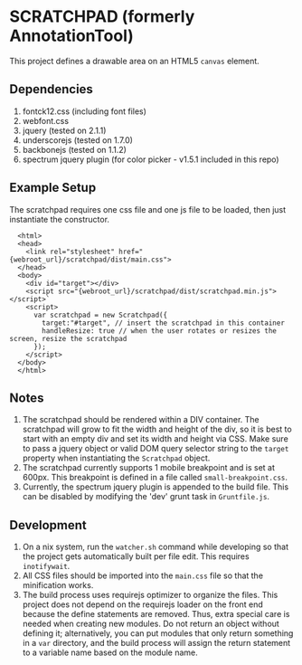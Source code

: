 # SCRATCHPAD (formerly AnnotationTool)

This project defines a drawable area on an HTML5 `canvas` element.

## Dependencies
1. fontck12.css (including font files)
1. webfont.css
1. jquery (tested on 2.1.1)
1. underscorejs (tested on 1.7.0)
1. backbonejs (tested on 1.1.2)
1. spectrum jquery plugin (for color picker - v1.5.1 included in this repo)


## Example Setup
The scratchpad requires one css file and one js file to be loaded, then just instantiate the 
constructor.
  
      <html>
      <head>
        <link rel="stylesheet" href="{webroot_url}/scratchpad/dist/main.css">
      </head>
      <body>
        <div id="target"></div>
        <script src="{webroot_url}/scratchpad/dist/scratchpad.min.js"></script>`
        <script>
          var scratchpad = new Scratchpad({
            target:"#target", // insert the scratchpad in this container
            handleResize: true // when the user rotates or resizes the screen, resize the scratchpad
          });
        </script>
      </body>
      </html>

## Notes
1. The scratchpad should be rendered within a DIV container. The scratchpad will grow to fit the 
   width and height of the div, so it is best to start with an empty div and set its width and 
   height via CSS. Make sure to pass a jquery object or valid DOM query selector string to the `target` 
   property when instantiating the `Scratchpad` object. 
1. The scratchpad currently supports 1 mobile breakpoint and is set at 600px. This breakpoint is defined
   in a file called `small-breakpoint.css`.
1. Currently, the spectrum jquery plugin is appended to the build file. This can be disabled by modifying
   the 'dev' grunt task in `Gruntfile.js`.


## Development 
1. On a nix system, run the `watcher.sh` command while developing so that the project gets automatically
   built per file edit. This requires `inotifywait`.
1. All CSS files should be imported into the `main.css` file so that the minification works.
1. The build process uses requirejs optimizer to organize the files. This project does not depend on the
   requirejs loader on the front end because the define statements are removed. Thus, extra special care is
   needed when creating new modules. Do not return an object without defining it; alternatively, you can 
   put modules that only return something in a `var` directory, and the build process will assign the return 
   statement to a variable name based on the module name.




